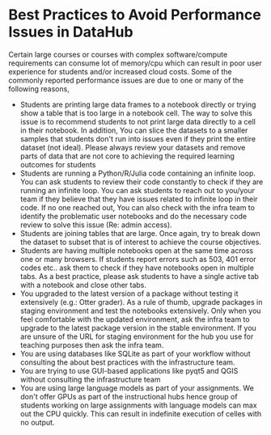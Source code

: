 # Best Practices to Avoid Performance Issues in DataHub

Certain large courses or courses with complex software/compute requirements can consume lot of memory/cpu which can result in poor user experience for students and/or increased cloud costs. Some of the commonly reported performance issues are due to one or many  of the following reasons,

- Students are printing large data frames to a notebook directly or trying show a table that is too large in a notebook cell. The way to solve this issue is to recommend students to not print large data directly to a cell in their notebook. In addition, You can slice the datasets to a smaller samples that students don't run into issues even if they print the entire dataset (not ideal). Please always  review your datasets and remove parts of data that are not core to achieving the required learning outcomes for students
- Students are running a Python/R/Julia code containing an infinite loop. You can ask students to review their  code constantly to check if they are running an infinite loop. You can ask students to reach out to you/your team if they believe that they have issues related to infinite loop in their code. If no one reached out, You can also check with the infra team to identify the problematic user notebooks and do the necessary code review to solve this issue (Re: admin access).
- Students are joining tables that are large. Once again, try to break down the dataset to subset that is of interest to achieve the course objectives.
- Students are having multiple notebooks open at the same time across one or many browsers. If students report errors such as 503, 401 error codes etc.. ask them to check if they have notebooks open in multiple tabs. As a best practice, please ask students to have a single active tab with a notebook and close other tabs.
- You upgraded to the latest version of a package without testing it extensively (e.g.: Otter grader). As a rule of thumb, upgrade packages in staging environment and test the notebooks extensively. Only when you feel comfortable with the updated environment, ask the infra team to upgrade to the latest package version in the stable environment. If you are unsure of the URL for staging environment for the hub you use for teaching purposes then  ask the infra team.
- You are using databases like SQLite as part of your workflow without consulting the about best practices with the infrastructure team.
- You are trying to use GUI-based applications like pyqt5 and QGIS without consulting the infrastructure team
- You are using large language models as part of your assignments. We don't offer GPUs as part of the instructional hubs hence group of students working on large assignments with language models can max out the CPU quickly. This can result in indefinite execution of celles with no output. 
